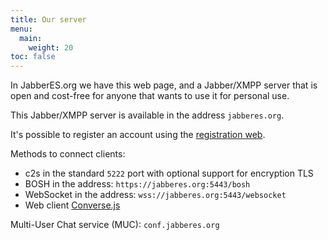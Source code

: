 ```yaml
---
title: Our server
menu:
  main:
    weight: 20
toc: false
---
```


In JabberES.org we have this web page,
and a Jabber/XMPP server that is open and cost-free
for anyone that wants to use it for personal use.

This Jabber/XMPP server is available in the address `jabberes.org`.

It's possible to register an account using the
[registration web](https://jabberes.org:5443/registrar/).

Methods to connect clients:
- c2s in the standard `5222` port with optional support for encryption TLS
- BOSH in the address: `https://jabberes.org:5443/bosh`
- WebSocket in the address: `wss://jabberes.org:5443/websocket`
- Web client [Converse.js](https://jabberes.org:5443/conversejs/)

Multi-User Chat service (MUC): `conf.jabberes.org`

